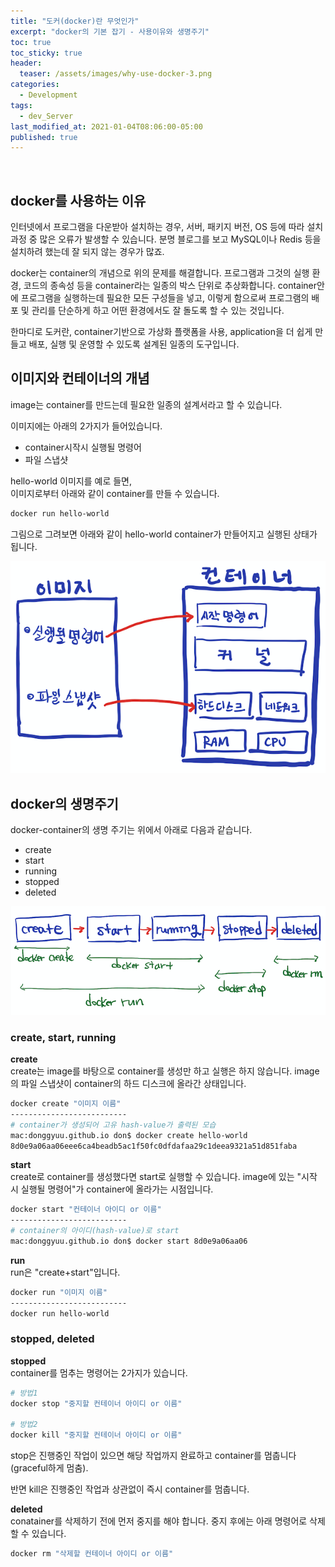 ```yaml
---
title: "도커(docker)란 무엇인가"
excerpt: "docker의 기본 잡기 - 사용이유와 생명주기"
toc: true
toc_sticky: true
header:
  teaser: /assets/images/why-use-docker-3.png
categories:
  - Development 
tags:
  - dev_Server
last_modified_at: 2021-01-04T08:06:00-05:00
published: true
---
```

<script src="https://ads-partners.coupang.com/g.js"></script>
<script>
	new PartnersCoupang.G({ id:368772 });
</script>  
<br>

## docker를 사용하는 이유
인터넷에서 프로그램을 다운받아 설치하는 경우, 서버, 패키지 버전, OS 등에 따라 설치 과정 중 많은 오류가 발생할 수 있습니다. 분명 블로그를 보고 MySQL이나 Redis 등을 설치하려 했는데 잘 되지 않는 경우가 많죠.   

docker는 container의 개념으로 위의 문제를 해결합니다. 프로그램과 그것의 실행 환경, 코드의 종속성 등을 container라는 일종의 박스 단위로 추상화합니다. container안에 프로그램을 실행하는데 필요한 모든 구성들을 넣고, 이렇게 함으로써  프로그램의 배포 및 관리를 단순하게 하고 어떤 환경에서도 잘 돌도록 할 수 있는 것입니다.     

한마디로 도커란, container기반으로 가상화 플랫폼을 사용, application을 더 쉽게 만들고 배포, 실행 및 운영할 수 있도록 설계된 일종의 도구입니다. 



## 이미지와 컨테이너의 개념 
image는 container를 만드는데 필요한 일종의 설계서라고 할 수 있습니다. 

이미지에는 아래의 2가지가 들어있습니다.
- container시작시 실행될 명령어 
- 파일 스냅샷

hello-world 이미지를 예로 들면,  
이미지로부터 아래와 같이 container를 만들 수 있습니다.
```bash
docker run hello-world
```
그림으로 그려보면 아래와 같이 hello-world container가 만들어지고 실행된 상태가 됩니다.    

![why-use-docker-3](/assets/images/why-use-docker-3.png)



## docker의 생명주기
docker-container의 생명 주기는 위에서 아래로 다음과 같습니다.  
- create
- start
- running
- stopped
- deleted

![why-use-docker-4](/assets/images/why-use-docker-4.png)

### create, start, running

**create**   
create는 image를 바탕으로 container를 생성만 하고 실행은 하지 않습니다. image의 파일 스냅샷이 container의 하드 디스크에 올라간 상태입니다.  
```bash
docker create "이미지 이름"
--------------------------
# container가 생성되어 고유 hash-value가 출력된 모습
mac:donggyuu.github.io don$ docker create hello-world
8d0e9a06aa06eee6ca4beadb5ac1f50fc0dfdafaa29c1deea9321a51d851faba
```
**start**   
create로 container를 생성했다면 start로 실행할 수 있습니다. image에 있는 "시작 시 실행될 명령어"가 container에 올라가는 시점입니다.  
```bash
docker start "컨테이너 아이디 or 이름"
--------------------------
# container의 아이디(hash-value)로 start
mac:donggyuu.github.io don$ docker start 8d0e9a06aa06
```

**run**  
run은 "create+start"입니다.
```bash
docker run "이미지 이름"
--------------------------
docker run hello-world
```


### stopped, deleted
**stopped**  
container를 멈추는 명령어는 2가지가 있습니다.  
```bash
# 방법1
docker stop "중지할 컨테이너 아이디 or 이름"

# 방법2
docker kill "중지할 컨테이너 아이디 or 이름"
```
stop은 진행중인 작업이 있으면 해당 작업까지 완료하고 container를 멈춥니다(graceful하게 멈춤). 

반면 kill은 진행중인 작업과 상관없이 즉시 container를 멈춥니다. 

**deleted**  
conatainer를 삭제하기 전에 먼저 중지를 해야 합니다. 중지 후에는 아래 명령어로 삭제할 수 있습니다. 
```bash
docker rm "삭제할 컨테이너 아이디 or 이름"
```